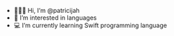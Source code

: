 - 🙋🏻‍♀️ Hi, I’m @patricijah
- 👀 I’m interested in languages
- 💻 I’m currently learning Swift programming language



